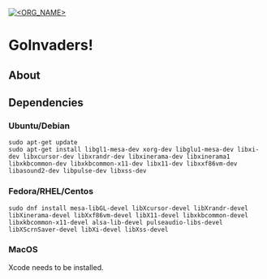 [![<ORG_NAME>](https://circleci.com/gh/mitch-thompson/Invaders.svg?style=svg)](<LINK>)

# GoInvaders!

## About

## Dependencies
### Ubuntu/Debian
```
sudo apt-get update
sudo apt-get install libgl1-mesa-dev xorg-dev libglu1-mesa-dev libxi-dev libxcursor-dev libxrandr-dev libxinerama-dev libxinerama1 libxkbcommon-dev libxkbcommon-x11-dev libx11-dev libxxf86vm-dev libasound2-dev libpulse-dev libxss-dev
```
### Fedora/RHEL/Centos
```
sudo dnf install mesa-libGL-devel libXcursor-devel libXrandr-devel libXinerama-devel libXxf86vm-devel libX11-devel libxkbcommon-devel libxkbcommon-x11-devel alsa-lib-devel pulseaudio-libs-devel libXScrnSaver-devel libXi-devel libXss-devel
```
### MacOS
Xcode needs to be installed.
